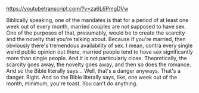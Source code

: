 https://youtubetranscript.com/?v=za6L6PmgDVw

 Biblically speaking, one of the mandates is that for a period of at least one week out of every month, married couples are not supposed to have sex. One of the purposes of that, presumably, would be to create the scarcity and the novelty that you're talking about. Because if you're married, then obviously there's tremendous availability of sex. I mean, contra every single weird public opinion out there, married people tend to have sex significantly more than single people. And it is not particularly close. Theoretically, the scarcity goes away, the novelty goes away, and then so does the romance. And so the Bible literally says... Well, that's a danger anyways. That's a danger. Right. And so the Bible literally says, like, one week out of the month, minimum, you're toast. You can't do anything.